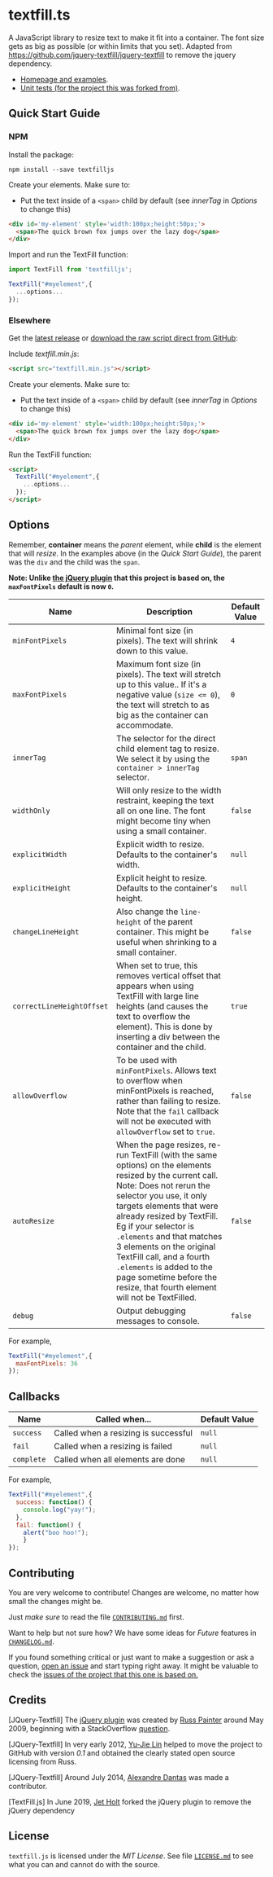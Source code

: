 # textfill.ts

A JavaScript library to resize text to make it fit into a container. The font size
gets as big as possible (or within limits that you set). Adapted from https://github.com/jquery-textfill/jquery-textfill to remove the jquery dependency.

* [Homepage and examples][index].
* [Unit tests (for the project this was forked from)][tests].

## Quick Start Guide

### NPM

Install the package:

```
npm install --save textfilljs
```
Create your elements. Make sure to:
  - Put the text inside of a `<span>` child by default (see _innerTag_ in _Options_ to change this)

```html
<div id='my-element' style='width:100px;height:50px;'>
  <span>The quick brown fox jumps over the lazy dog</span>
</div>
```

Import and run the TextFill function:

```javascript
import TextFill from 'textfilljs';

TextFill("#myelement",{
  ...options...
});
```

### Elsewhere

Get the [latest release](https://github.com/Jetroid/textfill.js/releases) or [download the raw script direct from GitHub](https://raw.githubusercontent.com/Jetroid/textfill.js/master/dist/textfill.min.js):

Include _textfill.min.js_:

```html
<script src="textfill.min.js"></script>
```

Create your elements. Make sure to:
  - Put the text inside of a `<span>` child by default (see _innerTag_ in _Options_ to change this)

```html
<div id='my-element' style='width:100px;height:50px;'>
  <span>The quick brown fox jumps over the lazy dog</span>
</div>
```

Run the TextFill function:

```html
<script>
  TextFill("#myelement",{
    ...options...
  });
</script>
```

## Options

Remember, **container** means the _parent_ element, while **child** is the
element that will _resize_. In the examples above (in the _Quick Start Guide_),
the parent was the `div` and the child was the `span`.

**Note: Unlike [the jQuery plugin][plugin] that this project is based on, the `maxFontPixels` default is now `0`.**

| Name              | Description | Default Value |
| ----------------- | ----------- | ------------- |
| `minFontPixels`   | Minimal font size (in pixels). The text will shrink down to this value. | `4` |
| `maxFontPixels`   | Maximum font size (in pixels). The text will stretch up to this value.. If it's a negative value (`size <= 0`), the text will stretch to as big as the container can accommodate. | `0` |
| `innerTag`        | The selector for the direct child element tag to resize. We select it by using the `container > innerTag` selector. | `span` |
| `widthOnly`       | Will only resize to the width restraint, keeping the text all on one line. The font might become tiny when using a small container.  | `false` |
| `explicitWidth`   | Explicit width to resize. Defaults to the container's width. | `null` |
| `explicitHeight`  | Explicit height to resize. Defaults to the container's height. | `null` |
| `changeLineHeight`| Also change the `line-height` of the parent container. This might be useful when shrinking to a small container. | `false` |
| `correctLineHeightOffset` | When set to true, this removes vertical offset that appears when using TextFill with large line heights (and causes the text to overflow the element). This is done by inserting a div between the container and the child. | `true` |
| `allowOverflow`   | To be used with `minFontPixels`. Allows text to overflow when minFontPixels is reached, rather than failing to resize. Note that the `fail` callback will not be executed with `allowOverflow` set to `true`. | `false` |
| `autoResize`      | When the page resizes, re-run TextFill (with the same options) on the elements resized by the current call. Note: Does not rerun the selector you use, it only targets elements that were already resized by TextFill. Eg if your selector is `.elements` and that matches 3 elements on the original TextFill call, and a fourth `.elements` is added to the page sometime before the resize, that fourth element will not be TextFilled. | `false` |
| `debug`           | Output debugging messages to console. | `false` |

For example,

```javascript
TextFill("#myelement",{
  maxFontPixels: 36
});
```

## Callbacks


| Name       | Called when...                       | Default Value |
| ---------- | ------------------------------------ | ------------- |
| `success`  | Called when a resizing is successful | `null`        |
| `fail`     | Called when a resizing is failed     | `null`        |
| `complete` | Called when all elements are done    | `null`        |

For example,

```javascript
TextFill("#myelement",{
  success: function() {
    console.log("yay!");
  },
  fail: function() {
    alert("boo hoo!");
	}
});
```

## Contributing

You are very welcome to contribute!
Changes are welcome, no matter how small the changes might be.

Just _make sure_ to read the file [`CONTRIBUTING.md`](CONTRIBUTING.md) first.

Want to help but not sure how? We have some ideas for _Future_ features in [`CHANGELOG.md`](CHANGELOG.md).

If you found something critical or just want to make a suggestion or ask a question, [open an issue][issue] and start typing right away. It might be valuable to check the [issues of the project that this one is based on.](https://github.com/jquery-textfill/jquery-textfill/issues)

## Credits

[JQuery-Textfill] The [jQuery plugin][plugin] was created by [Russ Painter][russ] around May 2009,
beginning with a StackOverflow [question][soq].

[JQuery-Textfill] In very early 2012, [Yu-Jie Lin][yu] helped to move the project to GitHub with
version _0.1_ and obtained the clearly stated open source licensing from Russ.

[JQuery-Textfill] Around July 2014, [Alexandre Dantas][alex] was made a contributor.

[TextFill.js] In June 2019, [Jet Holt][jet] forked the jQuery plugin to remove the jQuery dependency

## License

`textfill.js` is licensed under the _MIT License_. See file
[`LICENSE.md`](LICENSE.md) to see what you can and cannot do with the source.

[index]:  https://jetholt.com/textfill.js/
[tests]:  https://jetholt.com/textfill.js/tests
[issue]:  https://github.com/Jetroid/textfill.js/issues
[plugin]: https://github.com/jquery-textfill/jquery-textfill/
[soq]:    https://stackoverflow.com/questions/687998/auto-size-dynamic-text-to-fill-fixed-size-container
[russ]:   https://github.com/GeekyMonkey
[yu]:     https://github.com/livibetter
[alex]:   https://github.com/alexdantas
[jet]:    https://github.com/Jetroid

